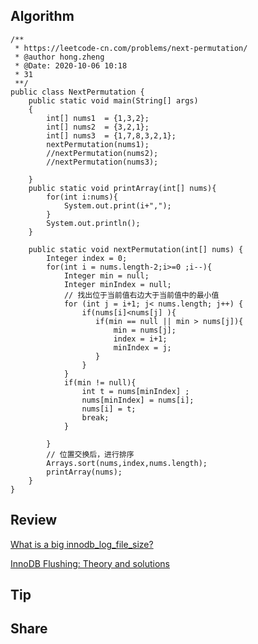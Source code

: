 ## Algorithm
```
/**
 * https://leetcode-cn.com/problems/next-permutation/
 * @author hong.zheng
 * @Date: 2020-10-06 10:18
 * 31
 **/
public class NextPermutation {
    public static void main(String[] args)
    {
        int[] nums1  = {1,3,2};
        int[] nums2  = {3,2,1};
        int[] nums3  = {1,7,8,3,2,1};
        nextPermutation(nums1);
        //nextPermutation(nums2);
        //nextPermutation(nums3);

    }
    public static void printArray(int[] nums){
        for(int i:nums){
            System.out.print(i+",");
        }
        System.out.println();
    }

    public static void nextPermutation(int[] nums) {
        Integer index = 0;
        for(int i = nums.length-2;i>=0 ;i--){
            Integer min = null;
            Integer minIndex = null;
            // 找出位于当前值右边大于当前值中的最小值
            for (int j = i+1; j< nums.length; j++) {
                if(nums[i]<nums[j] ){
                   if(min == null || min > nums[j]){
                       min = nums[j];
                       index = i+1;
                       minIndex = j;
                   }
                }
            }
            if(min != null){
                int t = nums[minIndex] ;
                nums[minIndex] = nums[i];
                nums[i] = t;
                break;
            }

        }
        // 位置交换后，进行排序
        Arrays.sort(nums,index,nums.length);
        printArray(nums);
    }
}
```
## Review
[What is a big innodb_log_file_size?](https://www.percona.com/blog/2016/05/31/what-is-a-big-innodb_log_file_size/)

[InnoDB Flushing: Theory and solutions](https://www.percona.com/blog/2011/04/04/innodb-flushing-theory-and-solutions/)



## Tip
## Share
